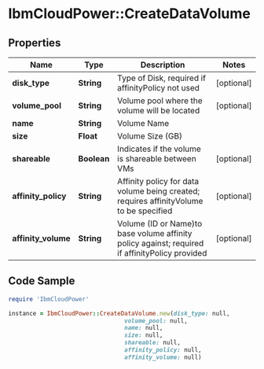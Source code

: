# IbmCloudPower::CreateDataVolume

## Properties

Name | Type | Description | Notes
------------ | ------------- | ------------- | -------------
**disk_type** | **String** | Type of Disk, required if affinityPolicy not used | [optional] 
**volume_pool** | **String** | Volume pool where the volume will be located | [optional] 
**name** | **String** | Volume Name | 
**size** | **Float** | Volume Size (GB) | 
**shareable** | **Boolean** | Indicates if the volume is shareable between VMs | [optional] 
**affinity_policy** | **String** | Affinity policy for data volume being created; requires affinityVolume to be specified | [optional] 
**affinity_volume** | **String** | Volume (ID or Name)to base volume affinity policy against; required if affinityPolicy provided | [optional] 

## Code Sample

```ruby
require 'IbmCloudPower'

instance = IbmCloudPower::CreateDataVolume.new(disk_type: null,
                                 volume_pool: null,
                                 name: null,
                                 size: null,
                                 shareable: null,
                                 affinity_policy: null,
                                 affinity_volume: null)
```


